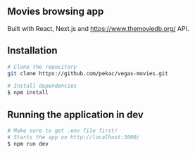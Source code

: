 ## Movies browsing app
Built with React, Next.js and https://www.themoviedb.org/ API.

## Installation

```sh
# Clone the repository
git clone https://github.com/pekac/vegas-movies.git

# Install dependencies
$ npm install
```

## Running the application in dev

```sh
# Make sure to get .env file first!
# Starts the app on http://localhost:3000/
$ npm run dev
```